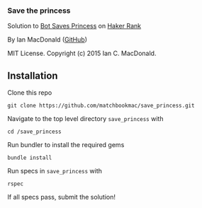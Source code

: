 ### Save the princess

Solution to <a href="https://www.hackerrank.com/challenges/saveprincess" target="#">Bot Saves Princess</a> on <a href="https://www.hackerrank.com/" target="#">Haker Rank</a>

By Ian MacDonald (<a href="https://github.com/matchbookmac" target="#">GitHub</a>)

MIT License. Copyright (c) 2015 Ian C. MacDonald.

## Installation

Clone this repo
```console
git clone https://github.com/matchbookmac/save_princess.git
```

Navigate to the top level directory `save_princess` with
```console
cd /save_princess
```

Run bundler to install the required gems
```console
bundle install
```

Run specs in `save_princess` with
```console
rspec
```

If all specs pass, submit the solution!
